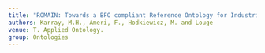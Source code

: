 ```yaml
---
title: "ROMAIN: Towards a BFO compliant Reference Ontology for Industrial Maintenance"
authors: Karray, M.H., Ameri, F., Hodkiewicz, M. and Louge
venue: T. Applied Ontology.
group: Ontologies
---
```


